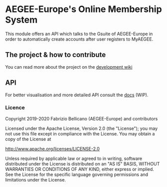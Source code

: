 # AEGEE-Europe's Online Membership System

This module offers an API which talks to the Gsuite of AEGEE-Europe in order to automatically create accounts after user registers to MyAEGEE.

## The project & how to contribute

You can read more about the project on the [development wiki](https://myaegee.atlassian.net/wiki/spaces/GENERAL/overview)

## API

For better visualisation and more detailed API consult the [docs](apidocs.aegee.eu) (WIP).

### Licence

Copyright 2019-2020 Fabrizio Bellicano (AEGEE-Europe) and contributors

Licensed under the Apache License, Version 2.0 (the "License"); you may not use this file except in compliance with the License. You may obtain a copy of the License at

http://www.apache.org/licenses/LICENSE-2.0

Unless required by applicable law or agreed to in writing, software distributed under the License is distributed on an "AS IS" BASIS, WITHOUT WARRANTIES OR CONDITIONS OF ANY KIND, either express or implied. See the License for the specific language governing permissions and limitations under the License.
